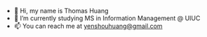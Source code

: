 - 👋 Hi, my name is Thomas Huang
- 🌱 I’m currently studying MS in Information Management @ UIUC
- 📫 You can reach me at yenshouhuang@gmail.com

<!---
yenshouhuang/yenshouhuang is a ✨ special ✨ repository because its `README.md` (this file) appears on your GitHub profile.
You can click the Preview link to take a look at your changes.
--->
